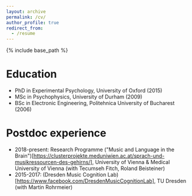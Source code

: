 ```yaml
---
layout: archive
permalink: /cv/
author_profile: true
redirect_from:
  - /resume
---
```


{% include base_path %}

Education
======
* PhD in Experimental Psychology, University of Oxford (2015)
* MSc in Psychophysics, University of Durham (2009)
* BSc in Electronic Engineering, Politehnica University of Bucharest (2006)

Postdoc experience
======
* 2018-present: Research Programme ("Music and Language in the Brain")[https://clusterprojekte.meduniwien.ac.at/sprach-und-musikressourcen-des-gehirns/], University of Vienna & Medical University of Vienna (with Tecumseh Fitch, Roland Beisteiner)
* 2015-2017: (Dresden Music Cognition Lab)[https://www.facebook.com/DresdenMusicCognitionLab], TU Dresden (with Martin Rohrmeier)
